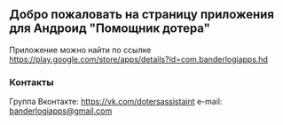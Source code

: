 ## Добро пожаловать на страницу приложения для Андроид "Помощник дотера"

Приложение можно найти по ссылке https://play.google.com/store/apps/details?id=com.banderlogiapps.hd

### Контакты


Группа Вконтакте: https://vk.com/dotersassistaint
e-mail: banderlogiapps@gmail.com

```markdown
